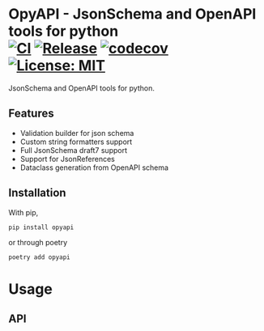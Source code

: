 # OpyAPI - JsonSchema and OpenAPI tools for python <br> [![CI](https://github.com/kodemore/opyapi/actions/workflows/main.yaml/badge.svg)](https://github.com/kodemore/opyapi/actions/workflows/main.yaml) [![Release](https://github.com/kodemore/opyapi/actions/workflows/release.yml/badge.svg)](https://github.com/kodemore/opyapi/actions/workflows/release.yml) [![codecov](https://codecov.io/gh/kodemore/opyapi/branch/main/graph/badge.svg?token=KWFTWSKPKJ)](https://codecov.io/gh/kodemore/opyapi) [![License: MIT](https://img.shields.io/badge/License-MIT-yellow.svg)](https://opensource.org/licenses/MIT)
JsonSchema and OpenAPI tools for python.

## Features
- Validation builder for json schema
- Custom string formatters support
- Full JsonSchema draft7 support
- Support for JsonReferences
- Dataclass generation from OpenAPI schema

## Installation

With pip,
```shell
pip install opyapi
```
or through poetry
```shell
poetry add opyapi
```

# Usage

## API
